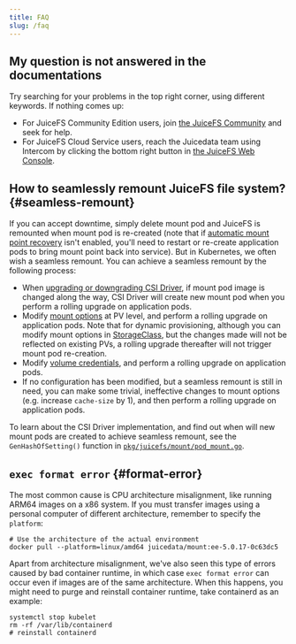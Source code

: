 ```yaml
---
title: FAQ
slug: /faq
---
```


## My question is not answered in the documentations

Try searching for your problems in the top right corner, using different keywords. If nothing comes up:

* For JuiceFS Community Edition users, join [the JuiceFS Community](https://juicefs.com/en/community) and seek for help.
* For JuiceFS Cloud Service users, reach the Juicedata team using Intercom by clicking the bottom right button in [the JuiceFS Web Console](https://juicefs.com/console).

## How to seamlessly remount JuiceFS file system? {#seamless-remount}

If you can accept downtime, simply delete mount pod and JuiceFS is remounted when mount pod is re-created (note that if [automatic mount point recovery](./guide/configurations.md#automatic-mount-point-recovery) isn't enabled, you'll need to restart or re-create application pods to bring mount point back into service). But in Kubernetes, we often wish a seamless remount. You can achieve a seamless remount by the following process:

* When [upgrading or downgrading CSI Driver](./administration/upgrade-csi-driver.md), if mount pod image is changed along the way, CSI Driver will create new mount pod when you perform a rolling upgrade on application pods.
* Modify [mount options](./guide/configurations.md#mount-options) at PV level, and perform a rolling upgrade on application pods. Note that for dynamic provisioning, although you can modify mount options in [StorageClass](./guide/pv.md#create-storage-class), but the changes made will not be reflected on existing PVs, a rolling upgrade thereafter will not trigger mount pod re-creation.
* Modify [volume credentials](./guide/pv.md#volume-credentials), and perform a rolling upgrade on application pods.
* If no configuration has been modified, but a seamless remount is still in need, you can make some trivial, ineffective changes to mount options (e.g. increase `cache-size` by 1), and then perform a rolling upgrade on application pods.

To learn about the CSI Driver implementation, and find out when will new mount pods are created to achieve seamless remount, see the `GenHashOfSetting()` function in [`pkg/juicefs/mount/pod_mount.go`](https://github.com/juicedata/juicefs-csi-driver/blob/master/pkg/juicefs/mount/pod_mount.go).

## `exec format error` {#format-error}

The most common cause is CPU architecture misalignment, like running ARM64 images on a x86 system. If you must transfer images using a personal computer of different architecture, remember to specify the `platform`:

```shell
# Use the architecture of the actual environment
docker pull --platform=linux/amd64 juicedata/mount:ee-5.0.17-0c63dc5
```

Apart from architecture misalignment, we've also seen this type of errors caused by bad container runtime, in which case `exec format error` can occur even if images are of the same architecture. When this happens, you might need to purge and reinstall container runtime, take containerd as an example:

```shell
systemctl stop kubelet
rm -rf /var/lib/containerd
# reinstall containerd
```
